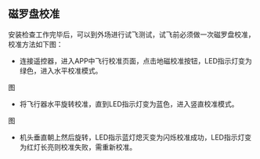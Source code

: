 
## 磁罗盘校准

安装检查工作完毕后，可以到外场进行试飞测试，试飞前必须做一次磁罗盘校准，校准方法如下图：

-   连接遥控器，进入APP中飞行校准页面，点击地磁校准按钮，LED指示灯变为绿色，进入水平校准模式。

图

-   将飞行器水平旋转校准，直到LED指示灯变为蓝色，进入竖直校准模式。

图

-   机头垂直朝上然后旋转，LED指示蓝灯熄灭变为闪烁校准成功，LED指示灯变为红灯长亮则校准失败，需重新校准。
